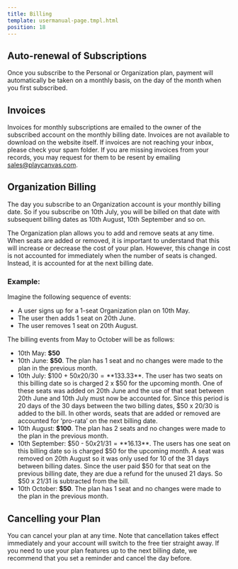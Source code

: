 ```yaml
---
title: Billing
template: usermanual-page.tmpl.html
position: 18
---
```


## Auto-renewal of Subscriptions
Once you subscribe to the Personal or Organization plan, payment will automatically be taken on a monthly basis, on the day of the month when you first subscribed.

## Invoices
Invoices for monthly subscriptions are emailed to the owner of the subscribed account on the monthly billing date. Invoices are not available to download on the website itself. If invoices are not reaching your inbox, please check your spam folder. If you are missing invoices from your records, you may request for them to be resent by emailing <sales@playcanvas.com>.

## Organization Billing
The day you subscribe to an Organization account is your monthly billing date. So if you subscribe on 10th July, you will be billed on that date with subsequent billing dates as 10th August, 10th September and so on.

The Organization plan allows you to add and remove seats at any time. When seats are added or removed, it is important to understand that this will increase or decrease the cost of your plan. However, this change in cost is not accounted for immediately when the number of seats is changed. Instead, it is accounted for at the next billing date.

### Example:
Imagine the following sequence of events:

* A user signs up for a 1-seat Organization plan on 10th May.
* The user then adds 1 seat on 20th June.
* The user removes 1 seat on 20th August.

The billing events from May to October will be as follows:

* 10th May: **$50**
* 10th June: **$50**. The plan has 1 seat and no changes were made to the plan in the previous month.
* 10th July: $100 + $50 x 20/30 = **$133.33**. The user has two seats on this billing date so is charged 2 x $50 for the upcoming month. One of these seats was added on 20th June and the use of that seat between 20th June and 10th July must now be accounted for. Since this period is 20 days of the 30 days between the two billing dates, $50 x 20/30 is added to the bill. In other words, seats that are added or removed are accounted for ‘pro-rata’ on the next billing date.
* 10th August: **$100**. The plan has 2 seats and no changes were made to the plan in the previous month.
* 10th September: $50 - $50 x 21/31 = **$16.13**. The users has one seat on this billing date so is charged $50 for the upcoming month. A seat was removed on 20th August so it was only used for 10 of the 31 days between billing dates. Since the user paid $50 for that seat on the previous billing date, they are due a refund for the unused 21 days. So $50 x 21/31 is subtracted from the bill.
* 10th October: **$50**. The plan has 1 seat and no changes were made to the plan in the previous month.

## Cancelling your Plan
You can cancel your plan at any time. Note that cancellation takes effect immediately and your account will switch to the free tier straight away. If you need to use your plan features up to the next billing date, we recommend that you set a reminder and cancel the day before.
